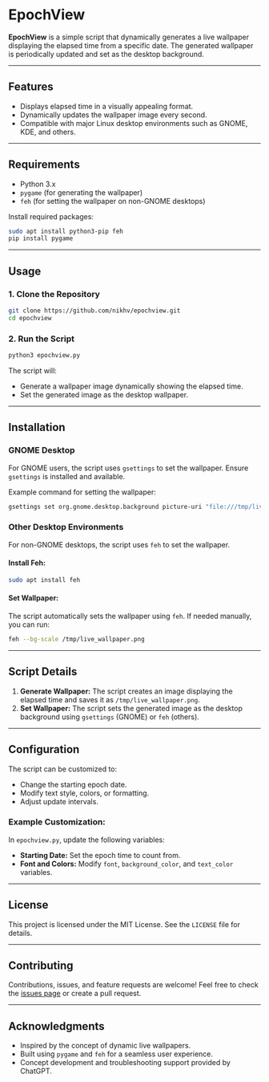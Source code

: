 # EpochView

**EpochView** is a simple script that dynamically generates a live wallpaper displaying the elapsed time from a specific date. The generated wallpaper is periodically updated and set as the desktop background.

---

## Features
- Displays elapsed time in a visually appealing format.
- Dynamically updates the wallpaper image every second.
- Compatible with major Linux desktop environments such as GNOME, KDE, and others.

---

## Requirements
- Python 3.x
- `pygame` (for generating the wallpaper)
- `feh` (for setting the wallpaper on non-GNOME desktops)

Install required packages:

```bash
sudo apt install python3-pip feh
pip install pygame
```

---

## Usage
### 1. Clone the Repository
```bash
git clone https://github.com/nikhv/epochview.git
cd epochview
```

### 2. Run the Script
```bash
python3 epochview.py
```

The script will:
- Generate a wallpaper image dynamically showing the elapsed time.
- Set the generated image as the desktop wallpaper.

---

## Installation
### GNOME Desktop
For GNOME users, the script uses `gsettings` to set the wallpaper. Ensure `gsettings` is installed and available.

Example command for setting the wallpaper:

```bash
gsettings set org.gnome.desktop.background picture-uri "file:///tmp/live_wallpaper.png"
```

### Other Desktop Environments
For non-GNOME desktops, the script uses `feh` to set the wallpaper.

#### Install Feh:
```bash
sudo apt install feh
```

#### Set Wallpaper:
The script automatically sets the wallpaper using `feh`. If needed manually, you can run:

```bash
feh --bg-scale /tmp/live_wallpaper.png
```

---

## Script Details
1. **Generate Wallpaper:** The script creates an image displaying the elapsed time and saves it as `/tmp/live_wallpaper.png`.
2. **Set Wallpaper:** The script sets the generated image as the desktop background using `gsettings` (GNOME) or `feh` (others).

---

## Configuration
The script can be customized to:
- Change the starting epoch date.
- Modify text style, colors, or formatting.
- Adjust update intervals.

### Example Customization:
In `epochview.py`, update the following variables:
- **Starting Date:** Set the epoch time to count from.
- **Font and Colors:** Modify `font`, `background_color`, and `text_color` variables.

---

## License
This project is licensed under the MIT License. See the `LICENSE` file for details.

---

## Contributing
Contributions, issues, and feature requests are welcome! Feel free to check the [issues page](https://github.com/yourusername/epochview/issues) or create a pull request.

---

## Acknowledgments
- Inspired by the concept of dynamic live wallpapers.
- Built using `pygame` and `feh` for a seamless user experience.
- Concept development and troubleshooting support provided by ChatGPT.



